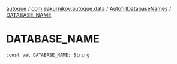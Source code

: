 [autoque](../../index.md) / [com.eakurnikov.autoque.data](../index.md) / [AutofillDatabaseNames](index.md) / [DATABASE_NAME](./-d-a-t-a-b-a-s-e_-n-a-m-e.md)

# DATABASE_NAME

`const val DATABASE_NAME: `[`String`](https://kotlinlang.org/api/latest/jvm/stdlib/kotlin/-string/index.html)